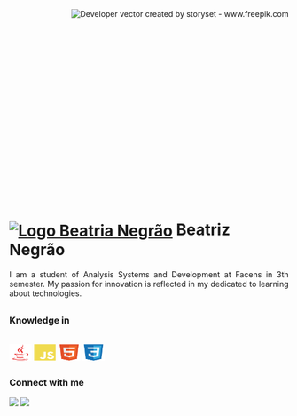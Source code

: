<img align="right" alt="Developer vector created by storyset - www.freepik.com" height="380" src="https://user-images.githubusercontent.com/97471199/230774187-e482399b-492c-4c17-a831-0314bf90526e.png">

<h1>
    <a href="http://linkedin.com/in/beatriznegr%C3%A3o">
     <img align="center" alt="Logo Beatria Negrão" width="36px" src="https://user-images.githubusercontent.com/97471199/230773934-2eeb538d-d992-4199-872e-117c1c635d81.png"></a>
    <span>Beatriz Negrão</span>
</h1>

<p align="justify"> I am a student of Analysis Systems and Development at Facens in 3th semester. My passion for innovation is reflected in my dedicated to learning about technologies.
<br>
  
##

### Knowledge in

<div style="display: inline_block"><br>
  <img align="center" alt="Bia-Java" height="30" width="40" src="https://raw.githubusercontent.com/devicons/devicon/master/icons/java/java-plain.svg">
  <img align="center" alt="Bia-Js" height="30" width="40" src="https://raw.githubusercontent.com/devicons/devicon/master/icons/javascript/javascript-plain.svg">
  <img align="center" alt="Bia-HTML" height="30" width="40" src="https://raw.githubusercontent.com/devicons/devicon/master/icons/html5/html5-original.svg">
  <img align="center" alt="Bia-CSS" height="30" width="40" src="https://raw.githubusercontent.com/devicons/devicon/master/icons/css3/css3-original.svg">
</div>

##

### Connect with me

<div> 
  <a href="http://linkedin.com/in/beatriznegrão" target="_blank"><img src="https://img.shields.io/badge/-LinkedIn-%230077B5?style=for-the-badge&logo=linkedin&logoColor=white" target="_blank"></a> 
  <a href="https://instagram.com/biasilvanegrao" target="_blank"><img src="https://img.shields.io/badge/-Instagram-%23E4405F?style=for-the-badge&logo=instagram&logoColor=white" target="_blank"></                           </div>
